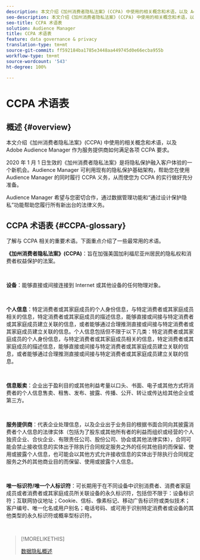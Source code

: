 ```yaml
---
description: 本文介绍《加州消费者隐私法案》(CCPA) 中使用的相关概念和术语，以及 Adobe Audience Manager 如何满足各项 CCPA 要求。
seo-description: 本文介绍《加州消费者隐私法案》(CCPA) 中使用的相关概念和术语，以及 Adobe Audience Manager 如何满足各项 CCPA 要求。
seo-title: CCPA 术语表
solution: Audience Manager
title: CCPA 术语表
feature: data governance & privacy
translation-type: tm+mt
source-git-commit: ff592184ba1785e3448aa449745d0e66ecba955b
workflow-type: tm+mt
source-wordcount: '543'
ht-degree: 100%

---
```



# CCPA 术语表

## 概述 {#overview}

本文介绍《加州消费者隐私法案》(CCPA) 中使用的相关概念和术语，以及 Adobe Audience Manager 作为服务提供商如何满足各项 CCPA 要求。

2020 年 1 月 1 日生效的《加州消费者隐私法案》是将隐私保护融入客户体验的一个新机会。Audience Manager 可利用现有的隐私保护基础架构，帮助您在使用 Audience Manager 的同时履行 CCPA 义务，从而使您为 CCPA 的实行做好充分准备。

Audience Manager 希望与您密切合作，通过数据管理功能和“通过设计保护隐私”功能帮助您履行所有新出台的法律义务。

## CCPA 术语表 {#CCPA-glossary}

了解与 CCPA 相关的重要术语。下面重点介绍了一些最常用的术语。

**《加州消费者隐私法案》(CCPA)**：旨在加强美国加利福尼亚州居民的隐私权和消费者权益保护的法案。

 

**设备**：能够直接或间接连接到 Internet 或其他设备的任何物理对象。

 

**个人信息**：特定消费者或其家庭成员的个人身份信息，与特定消费者或其家庭成员相关的信息，特定消费者或其家庭成员的描述信息，能够直接或间接与特定消费者或其家庭成员建立关联的信息，或者能够通过合理推测直接或间接与特定消费者或其家庭成员建立关联的信息。个人信息包括但不限于以下几类：特定消费者或其家庭成员的个人身份信息，与特定消费者或其家庭成员相关的信息，特定消费者或其家庭成员的描述信息，能够直接或间接与特定消费者或其家庭成员建立关联的信息，或者能够通过合理推测直接或间接与特定消费者或其家庭成员建立关联的信息。

 

**信息贩卖**：企业出于盈利目的或其他利益考量以口头、书面、电子或其他方式将消费者的个人信息售卖、租售、发布、披露、传播、公开、转让或传达给其他企业或第三方。

 

**服务提供商**：代表企业处理信息，以及企业出于业务目的根据书面合同向其披露消费者个人信息的法律实体（包括为了股东或其他所有者的利益而组织或经营的个人独资企业、合伙企业、有限责任公司、股份公司、协会或其他法律实体），合同可能会禁止接收信息的实体出于除执行合同规定服务之外的任何其他目的而保留、使用或披露个人信息，也可能会以其他方式允许接收信息的实体出于除执行合同规定服务之外的其他商业目的而保留、使用或披露个人信息。

 

**唯一标识符/唯一个人标识符**：可长期用于在不同设备中识别消费者、消费者家庭成员或者消费者或其家庭成员所关联设备的永久标识符，包括但不限于：设备标识符；互联网协议地址；Cookie、信标、像素标记、移动广告标识符或类似技术；客户编号、唯一化名或用户别名；电话号码、或可用于识别特定消费者或设备的其他类型的永久标识符或概率型标识符。

 

>[!MORELIKETHIS]
>
>[数据隐私概述](/help/using/overview/data-security-and-privacy/data-privacy.md)